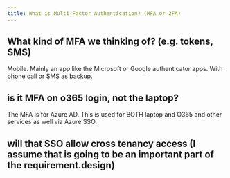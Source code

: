 ```yaml
---
title: What is Multi-Factor Authentication? (MFA or 2FA)
---
```


## What kind of MFA we thinking of? (e.g. tokens, SMS)

Mobile. Mainly an app like the Microsoft or Google authenticator apps. With phone call or SMS as backup.

## is it MFA on o365 login, not the laptop?

The MFA is for Azure AD. This is used for BOTH laptop and O365 and other services as well via Azure SSO.

## will that SSO allow cross tenancy access (I assume that is going to be an important part of the requirement.design)
